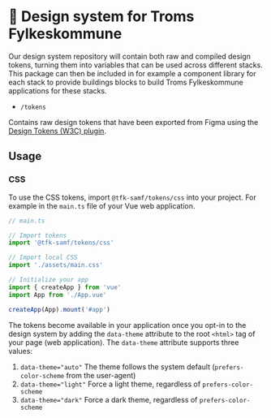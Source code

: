 # 🎨 Design system for Troms Fylkeskommune

Our design system repository will contain both raw and compiled design tokens, turning them into variables that can be used across different stacks. This package can then be included in for example a component library for each stack to provide buildings blocks to build Troms Fylkeskommune applications for these stacks.

- `/tokens`

Contains raw design tokens that have been exported from Figma using the [Design Tokens (W3C) plugin](https://github.com/TromsFylkestrafikk/figma-design-tokens). 

## Usage

### CSS

To use the CSS tokens, import `@tfk-samf/tokens/css` into your project. For example in the `main.ts` file of your Vue web application.

```ts
// main.ts

// Import tokens
import '@tfk-samf/tokens/css'

// Import local CSS
import './assets/main.css'

// Initialize your app
import { createApp } from 'vue'
import App from './App.vue'

createApp(App).mount('#app')
```

The tokens become available in your application once you opt-in to the design system by adding the `data-theme` attribute to the root `<html>` tag of your page (web application). The `data-theme` attribute supports three values:

1. `data-theme="auto"`      The theme follows the system default (`prefers-color-scheme` from the user-agent)
2. `data-theme="light"`     Force a light theme, regardless of `prefers-color-scheme`
2. `data-theme="dark"`      Force a dark theme, regardless of `prefers-color-scheme`